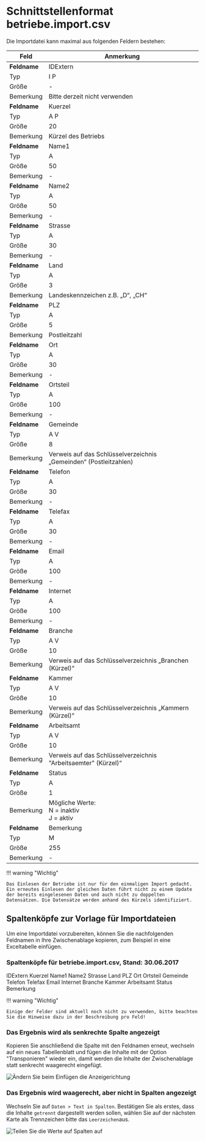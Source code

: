 
# Schnittstellenformat betriebe.import.csv

Die Importdatei kann maximal aus folgenden Feldern bestehen:

Feld|Anmerkung
---|---
**Feldname**| IDExtern
Typ| I P
Größe| -
Bemerkung| Bitte derzeit nicht verwenden
**Feldname**| Kuerzel
Typ| A P
Größe| 20
Bemerkung| Kürzel des Betriebs
**Feldname**| Name1
Typ| A
Größe| 50
Bemerkung| -
**Feldname**| Name2
Typ| A
Größe| 50
Bemerkung| -
**Feldname**| Strasse
Typ| A
Größe| 30
Bemerkung| -
**Feldname**| Land
Typ| A
Größe| 3
Bemerkung| Landeskennzeichen z.B. „D“, „CH“
**Feldname**| PLZ
Typ| A
Größe| 5
Bemerkung| Postleitzahl
**Feldname**| Ort
Typ| A
Größe| 30
Bemerkung| -
**Feldname**| Ortsteil
Typ| A
Größe| 100
Bemerkung| -
**Feldname**| Gemeinde
Typ| A V
Größe| 8
Bemerkung| Verweis auf das Schlüsselverzeichnis „Gemeinden“ (Postleitzahlen)
**Feldname**| Telefon
Typ| A
Größe| 30
Bemerkung| -
**Feldname**| Telefax
Typ| A
Größe| 30
Bemerkung| -
**Feldname**| Email
Typ| A
Größe| 100
Bemerkung| -
**Feldname**| Internet
Typ| A
Größe| 100
Bemerkung| -
**Feldname**| Branche
Typ| A V
Größe| 10
Bemerkung| Verweis auf das Schlüsselverzeichnis „Branchen (Kürzel)“
**Feldname**| Kammer
Typ| A V
Größe| 10
Bemerkung| Verweis auf das Schlüsselverzeichnis „Kammern (Kürzel)“
**Feldname**| Arbeitsamt
Typ| A V
Größe| 10
Bemerkung| Verweis auf das Schlüsselverzeichnis "Arbeitsaemter" (Kürzel)“
**Feldname**| Status
Typ| A
Größe| 1
Bemerkung| Mögliche Werte: <br/> N = inaktiv<br/>J = aktiv
**Feldname**| Bemerkung
Typ| M
Größe| 255
Bemerkung| -

!!! warning "Wichtig"

    Das Einlesen der Betriebe ist nur für den einmaligen Import gedacht. Ein erneutes Einlesen der gleichen Daten führt nicht zu einem Update der bereits eingelesenen Daten und auch nicht zu doppelten Datensätzen. Die Datensätze werden anhand des Kürzels identifiziert.

## Spaltenköpfe zur Vorlage für Importdateien

Um eine Importdatei vorzubereiten, können Sie die nachfolgenden Feldnamen in Ihre Zwischenablage kopieren, zum Beispiel in eine Exceltabelle einfügen.

### Spaltenköpfe für betriebe.import.csv, Stand: 30.06.2017

 IDExtern
 Kuerzel
 Name1
 Name2
 Strasse
 Land
 PLZ
 Ort
 Ortsteil
 Gemeinde
 Telefon
 Telefax
 Email
 Internet
 Branche
 Kammer
 Arbeitsamt
 Status
Bemerkung

!!! warning "Wichtig"

    Einige der Felder sind aktuell noch nicht zu verwenden, bitte beachten Sie die Hinweise dazu in der Beschreibung pro Feld!

### Das Ergebnis wird als senkrechte Spalte angezeigt

Kopieren Sie anschließend die Spalte mit den Feldnamen erneut, wechseln auf ein neues Tabellenblatt und fügen die Inhalte mit der Option "Transponieren" wieder ein, damit werden die Inhalte der Zwischenablage statt senkrecht waagerecht eingefügt.

![Ändern Sie beim Einfügen die Anzeigerichtung](/assets/images/importe/magimp-8.png)

### Das Ergebnis wird waagerecht, aber nicht in Spalten angezeigt

Wechseln Sie auf `Daten > Text in Spalten`. Bestätigen Sie als erstes, dass die Inhalte `getrennt` dargestellt werden sollen, wählen Sie auf der nächsten Karte als Trennzeichen bitte das ``Leerzeichen``aus.

![Teilen Sie die Werte auf Spalten auf](/assets/images/importe/magimp-9.png)
